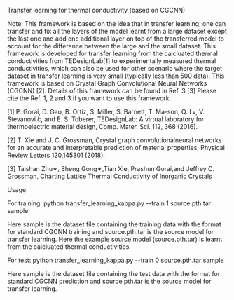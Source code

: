 Transfer learning for thermal conductivity (based on CGCNN)

Note: This framework is based on the idea that in transfer learning, one can transfer and fix all the layers of the model learnt from a large dataset except the last one and add one additional layer on top of the transferred model to account for the difference between the large and the small dataset. This framework is developed for transfer learning from the calcluated thermal conductivities from TEDesignLab[1] to experimentally measured thermal conductivities, which can also be used for other scenario where the target dataset in transfer learning is very small (typically less than 500 data). This framework is based on Crystal Graph Convolutional Neural Networks (CGCNN) [2]. Details of this framework can be found in Ref. 3 [3] Please cite the Ref. 1, 2 and 3 if you want to use this framework. 

[1]  P. Gorai, D. Gao, B. Ortiz, S. Miller, S. Barnett, T. Ma-son, Q. Lv, V. Stevanovi ́c, and E. S. Toberer, 
TEDesignLab: A virtual laboratory for thermoelectric material design, Comp. Mater. Sci. 112, 368 (2016).

[2]  T. Xie and J. C. Grossman, Crystal graph convolutionalneural networks for an accurate and interpretable prediction of material properties, Physical Review Letters 120,145301 (2018).

[3]  Taishan Zhu∗, Sheng Gong∗,Tian Xie, Prashun Gorai,and Jeffrey C. Grossman, Charting Lattice Thermal Conductivity of Inorganic Crystals 

Usage:

For training: python transfer_learning_kappa.py --train 1 source.pth.tar sample

Here sample is the dataset file containing the training data with the format for standard CGCNN training and source.pth.tar is the source model for transfer learning. Here the example source model (source.pth.tar) is learnt from the calcluated thermal conductivities. 

For test: python transfer_learning_kappa.py --train 0 source.pth.tar sample

Here sample is the dataset file containing the test data with the format for standard CGCNN prediction and source.pth.tar is the source model for transfer learning. 
